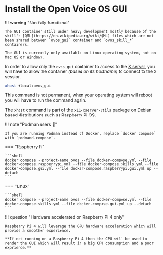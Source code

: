 # Install the Open Voice OS GUI

!!! warning "Not fully functional"

    The GUI container still under heavy development mostly because of the skill's [QML](https://en.wikipedia.org/wiki/QML) files which are not been shared between `ovos_gui` container and `ovos_skill_*` containers.

    The GUI is currently only available on Linux operating system, not on Mac OS or Windows.

In order to allow only the `ovos_gui` container to access to the [X server](https://en.wikipedia.org/wiki/X_Window_System), you will have to allow the container *(based on its hostname)* to connect to the `X` session.

```bash
xhost +local:ovos_gui
```

This command is not permanent, when your operating system will reboot you will have to run the command again.

The `xhost` command is part of the `x11-xserver-utils` package on Debian based distributions such as Raspberry Pi OS.

!!! note "Podman users :muscle:"

    If you are running Podman instead of Docker, replace `docker compose` with `podmand-compose`.

=== "Raspberry Pi"

    ```shell
    docker compose --project-name ovos --file docker-compose.yml --file docker-compose.raspberrypi.yml --file docker-compose.skills.yml --file docker-compose.gui.yml --file docker-compose.raspberrypi.gui.yml up --detach
    ```

=== "Linux"

    ```shell
    docker compose --project-name ovos --file docker-compose.yml --file docker-compose.skills.yml --file docker-compose.gui.yml up --detach
    ```

!!! question "Hardware accelerated on Raspberry Pi 4 only"

    Raspberry Pi 4 will leverage the GPU hardware acceleration which will provide a smoother experience.

    **If not running on a Raspberry Pi 4 then the CPU will be used to render the GUI which will result in a big CPU consumption and a poor exprience.**
